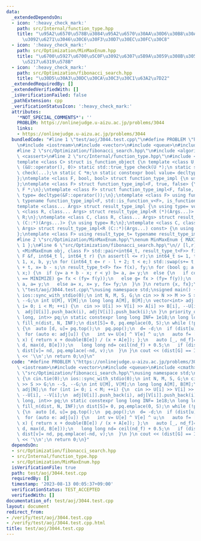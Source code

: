 ```yaml
---
data:
  _extendedDependsOn:
  - icon: ':heavy_check_mark:'
    path: src/Internal/function_type.hpp
    title: "\u95A2\u6570\u578B\u3084\u95A2\u6570\u30AA\u30D6\u30B8\u30A7\u30AF\u30C8\
      \u3092\u6271\u3046\u30C6\u30F3\u30D7\u30EC\u30FC\u30C8"
  - icon: ':heavy_check_mark:'
    path: src/Optimization/MinMaxEnum.hpp
    title: "\u6700\u5927\u6700\u5C0F\u3092\u6307\u5B9A\u3059\u308B\u305F\u3081\u306E\
      \u5217\u6319\u578B"
  - icon: ':heavy_check_mark:'
    path: src/Optimization/fibonacci_search.hpp
    title: "\u30D5\u30A3\u30DC\u30CA\u30C3\u30C1\u63A2\u7D22"
  _extendedRequiredBy: []
  _extendedVerifiedWith: []
  _isVerificationFailed: false
  _pathExtension: cpp
  _verificationStatusIcon: ':heavy_check_mark:'
  attributes:
    '*NOT_SPECIAL_COMMENTS*': ''
    PROBLEM: https://onlinejudge.u-aizu.ac.jp/problems/3044
    links:
    - https://onlinejudge.u-aizu.ac.jp/problems/3044
  bundledCode: "#line 1 \"test/aoj/3044.test.cpp\"\n#define PROBLEM \"https://onlinejudge.u-aizu.ac.jp/problems/3044\"\
    \n#include <iostream>\n#include <vector>\n#include <queue>\n#include <cmath>\n\
    #line 2 \"src/Optimization/fibonacci_search.hpp\"\n#include <algorithm>\n#include\
    \ <cassert>\n#line 2 \"src/Internal/function_type.hpp\"\n#include <type_traits>\n\
    template <class C> struct is_function_object {\n template <class U, int dummy=\
    \ (&U::operator(), 0)> static std::true_type check(U *);\n static std::false_type\
    \ check(...);\n static C *m;\n static constexpr bool value= decltype(check(m))::value;\n\
    };\ntemplate <class F, bool, bool> struct function_type_impl {\n using type= void;\n\
    };\ntemplate <class F> struct function_type_impl<F, true, false> {\n using type=\
    \ F *;\n};\ntemplate <class F> struct function_type_impl<F, false, true> {\n using\
    \ type= decltype(&F::operator());\n};\ntemplate <class F> using function_type_t=\
    \ typename function_type_impl<F, std::is_function_v<F>, is_function_object<F>::value>::type;\n\
    template <class... Args> struct result_type_impl {\n using type= void;\n};\ntemplate\
    \ <class R, class... Args> struct result_type_impl<R (*)(Args...)> {\n using type=\
    \ R;\n};\ntemplate <class C, class R, class... Args> struct result_type_impl<R\
    \ (C::*)(Args...)> {\n using type= R;\n};\ntemplate <class C, class R, class...\
    \ Args> struct result_type_impl<R (C::*)(Args...) const> {\n using type= R;\n\
    };\ntemplate <class F> using result_type_t= typename result_type_impl<function_type_t<F>>::type;\n\
    #line 2 \"src/Optimization/MinMaxEnum.hpp\"\nenum MinMaxEnum { MAXIMIZE= -1, MINIMIZE=\
    \ 1 };\n#line 6 \"src/Optimization/fibonacci_search.hpp\"\n// [l,r]\ntemplate\
    \ <MinMaxEnum obj, class F> std::pair<int64_t, result_type_t<F>> fibonacci_search(const\
    \ F &f, int64_t l, int64_t r) {\n assert(l <= r);\n int64_t s= 1, t= 2, a= l -\
    \ 1, x, b, y;\n for (int64_t e= r - l + 2; t < e;) std::swap(s+= t, t);\n b= a\
    \ + t, x= b - s;\n result_type_t<F> fx= f(x), fy;\n for (bool g; a + b != 2 *\
    \ x;) {\n  if (y= a + b - x; r < y) b= a, a= y;\n  else {\n   if constexpr (obj\
    \ == MINIMIZE) g= fx < (fy= f(y));\n   else g= fx > (fy= f(y));\n   if (g) b=\
    \ a, a= y;\n   else a= x, x= y, fx= fy;\n  }\n }\n return {x, fx};\n}\n#line 7\
    \ \"test/aoj/3044.test.cpp\"\nusing namespace std;\nsigned main() {\n cin.tie(0);\n\
    \ ios::sync_with_stdio(0);\n int N, M, S, G;\n cin >> N >> M >> S >> G;\n --S,\
    \ --G;\n int U[M], V[M];\n long long A[M], B[M];\n vector<int> adj[N];\n for (int\
    \ i= 0; i < M; ++i) {\n  cin >> U[i] >> V[i] >> A[i] >> B[i], --U[i], --V[i];\n\
    \  adj[U[i]].push_back(i), adj[V[i]].push_back(i);\n }\n priority_queue<pair<long\
    \ long, int>> pq;\n static constexpr long long INF= 1e18;\n long long dist[N];\n\
    \ fill_n(dist, N, INF);\n dist[S]= 0, pq.emplace(0, S);\n while (!pq.empty())\
    \ {\n  auto [d, u]= pq.top();\n  pq.pop();\n  d= -d;\n  if (dist[u] != d) continue;\n\
    \  for (auto e: adj[u]) {\n   int v= U[e] ^ V[e] ^ u;\n   auto f= [&](long long\
    \ x) { return x + double(B[e]) / (x + A[e]); };\n   auto [_, nd_f]= fibonacci_search<MINIMIZE>(f,\
    \ d, max(d, B[e]));\n   long long nd= ceil(nd_f) + 0.5;\n   if (dist[v] > nd)\
    \ dist[v]= nd, pq.emplace(-nd, v);\n  }\n }\n cout << (dist[G] == INF ? -1 : dist[G])\
    \ << '\\n';\n return 0;\n}\n"
  code: "#define PROBLEM \"https://onlinejudge.u-aizu.ac.jp/problems/3044\"\n#include\
    \ <iostream>\n#include <vector>\n#include <queue>\n#include <cmath>\n#include\
    \ \"src/Optimization/fibonacci_search.hpp\"\nusing namespace std;\nsigned main()\
    \ {\n cin.tie(0);\n ios::sync_with_stdio(0);\n int N, M, S, G;\n cin >> N >> M\
    \ >> S >> G;\n --S, --G;\n int U[M], V[M];\n long long A[M], B[M];\n vector<int>\
    \ adj[N];\n for (int i= 0; i < M; ++i) {\n  cin >> U[i] >> V[i] >> A[i] >> B[i],\
    \ --U[i], --V[i];\n  adj[U[i]].push_back(i), adj[V[i]].push_back(i);\n }\n priority_queue<pair<long\
    \ long, int>> pq;\n static constexpr long long INF= 1e18;\n long long dist[N];\n\
    \ fill_n(dist, N, INF);\n dist[S]= 0, pq.emplace(0, S);\n while (!pq.empty())\
    \ {\n  auto [d, u]= pq.top();\n  pq.pop();\n  d= -d;\n  if (dist[u] != d) continue;\n\
    \  for (auto e: adj[u]) {\n   int v= U[e] ^ V[e] ^ u;\n   auto f= [&](long long\
    \ x) { return x + double(B[e]) / (x + A[e]); };\n   auto [_, nd_f]= fibonacci_search<MINIMIZE>(f,\
    \ d, max(d, B[e]));\n   long long nd= ceil(nd_f) + 0.5;\n   if (dist[v] > nd)\
    \ dist[v]= nd, pq.emplace(-nd, v);\n  }\n }\n cout << (dist[G] == INF ? -1 : dist[G])\
    \ << '\\n';\n return 0;\n}"
  dependsOn:
  - src/Optimization/fibonacci_search.hpp
  - src/Internal/function_type.hpp
  - src/Optimization/MinMaxEnum.hpp
  isVerificationFile: true
  path: test/aoj/3044.test.cpp
  requiredBy: []
  timestamp: '2023-08-13 00:05:37+09:00'
  verificationStatus: TEST_ACCEPTED
  verifiedWith: []
documentation_of: test/aoj/3044.test.cpp
layout: document
redirect_from:
- /verify/test/aoj/3044.test.cpp
- /verify/test/aoj/3044.test.cpp.html
title: test/aoj/3044.test.cpp
---
```

